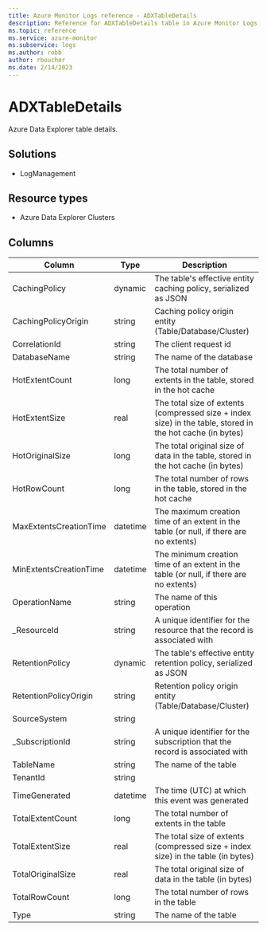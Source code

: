 ```yaml
---
title: Azure Monitor Logs reference - ADXTableDetails
description: Reference for ADXTableDetails table in Azure Monitor Logs.
ms.topic: reference
ms.service: azure-monitor
ms.subservice: logs
ms.author: robb
author: rboucher
ms.date: 2/14/2023
---
```


# ADXTableDetails

 Azure Data Explorer table details.

## Solutions

- LogManagement
## Resource types

- Azure Data Explorer Clusters




## Columns

| Column | Type | Description |
| --- | --- | --- |
| CachingPolicy | dynamic | The table's effective entity caching policy, serialized as JSON |
| CachingPolicyOrigin | string | Caching policy origin entity (Table/Database/Cluster) |
| CorrelationId | string | The client request id |
| DatabaseName | string | The name of the database |
| HotExtentCount | long | The total number of extents in the table, stored in the hot cache |
| HotExtentSize | real | The total size of extents (compressed size + index size) in the table, stored in the hot cache (in bytes) |
| HotOriginalSize | long | The total original size of data in the table, stored in the hot cache (in bytes) |
| HotRowCount | long | The total number of rows in the table, stored in the hot cache |
| MaxExtentsCreationTime | datetime | The maximum creation time of an extent in the table (or null, if there are no extents) |
| MinExtentsCreationTime | datetime | The minimum creation time of an extent in the table (or null, if there are no extents) |
| OperationName | string | The name of this operation |
| _ResourceId | string | A unique identifier for the resource that the record is associated with |
| RetentionPolicy | dynamic | The table's effective entity retention policy, serialized as JSON |
| RetentionPolicyOrigin | string | Retention policy origin entity (Table/Database/Cluster) |
| SourceSystem | string |  |
| _SubscriptionId | string | A unique identifier for the subscription that the record is associated with |
| TableName | string | The name of the table |
| TenantId | string |  |
| TimeGenerated | datetime | The time (UTC) at which this event was generated |
| TotalExtentCount | long | The total number of extents in the table |
| TotalExtentSize | real | The total size of extents (compressed size + index size) in the table (in bytes) |
| TotalOriginalSize | real | The total original size of data in the table (in bytes) |
| TotalRowCount | long | The total number of rows in the table |
| Type | string | The name of the table |
